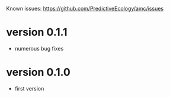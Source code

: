 Known issues: https://github.com/PredictiveEcology/amc/issues

version 0.1.1
=============

- numerous bug fixes

version 0.1.0
=============

- first version
